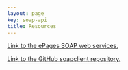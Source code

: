 ```yaml
---
layout: page
key: soap-api
title: Resources
---
```


[Link to the ePages SOAP web services.](https://bintray.com/artifact/download/epages/maven/de.epages.soapclient-documentation/1.4.16/de.epages.soapclient-documentation-1.4.16.zip)

[Link to the GitHub soapclient repository.](https://github.com/ePages-de/soapclient)
